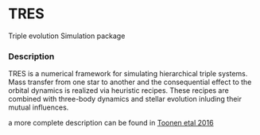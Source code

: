 # TRES
Triple evolution Simulation package

### Description
TRES is a numerical framework for simulating hierarchical triple systems. 
Mass transfer from one star to another and the consequential effect to the orbital dynamics is realized via heuristic recipes.
These  recipes  are combined with  three-body  dynamics and stellar evolution inluding their mutual influences. 

a more complete description can be found in [Toonen etal 2016](https://ui.adsabs.harvard.edu/abs/2016ComAC...3....6T/abstract)
